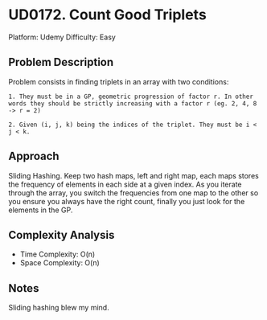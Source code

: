 # UD0172. Count Good Triplets

Platform: Udemy
Difficulty: Easy

## Problem Description

Problem consists in finding triplets in an array with two conditions:

	1. They must be in a GP, geometric progression of factor r. In other words they should be strictly increasing with a factor r (eg. 2, 4, 8 -> r = 2)

	2. Given (i, j, k) being the indices of the triplet. They must be i < j < k.

## Approach
Sliding Hashing. Keep two hash maps, left and right map, each maps stores the frequency of elements in each side at a 
given index. As you iterate through the array, you switch the frequencies from one map to the other so you ensure you always have the right count, finally you just look for the elements in the GP.

## Complexity Analysis
- Time Complexity: O(n)
- Space Complexity: O(n)

## Notes
Sliding hashing blew my mind.
